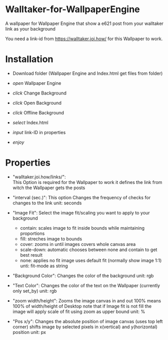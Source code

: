 # Walltaker-for-WallpaperEngine
A wallpaper for Wallpaper Engine that show a e621 post from your walltaker link as your background

You need a link-id from https://walltaker.joi.how/ for this Wallpaper to work.


# Installation

- Download folder (Wallpaper Engine and Index.html get files from folder)

- *open* Wallpaper Engine

- *click* Change Background

- *click* Open Background

- *click* Offline Background

- *select* Index.html

- *input* link-ID in properties

- *enjoy*


# Properties

- "walltaker.joi.how/links/":  
This Option is required for the Wallpaper to work it defines the link from witch the Wallpaper gets the posts

- "interval (sec.)":
This option Changes the frequency of checks for changes to the link
unit: seconds

- "Image Fit": 
Select the image fit/scaling you want to apply to your background
  - contain: scales image to fit inside bounds while maintaining proportions
  - fill: streches image to bounds
  - cover: zooms in until images covers whole canvas area
  - scale-down: automatic chooses between none and contain to get best result
  - none: applies no fit image uses default fit (normally show image 1:1)
unti: fit-mode as string

- "Background Color": 
Changes the color of the background
unit: rgb

- "Text Color": 
Changes the color of the text on the Wallpaper
(currently only set_by)
unit: rgb

- "zoom width/height": 
Zooms the image canvas in and out
100% means 100% of width/height of Desktop
note that if Image fit is not fill the image will apply scale of fit using zoom as upper bound
unit: % 

- "Pos x/y": 
Changes the absolute position of image canvas (uses top left corner)
shifts image by selected pixels in x(vertical) and y(horizontal) position
unit: px



